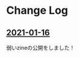 # Change Log

## [2021-01-16](https://twitter.com/coffee_ippku/status/1350101890189586433?s=19)

弱いzineの公開をしました！
